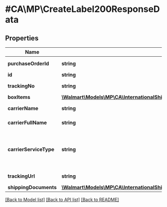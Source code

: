 # #CA\MP\CreateLabel200ResponseData

## Properties

Name | Type | Description | Notes
------------ | ------------- | ------------- | -------------
**purchaseOrderId** | **string** | Purchase Order Id | [optional]
**id** | **string** | shipmentId | [optional]
**trackingNo** | **string** | Tracking Number | [optional]
**boxItems** | [**\Walmart\Models\MP\CA\InternationalShipping\CreateLabelRequestBoxItemsInner[]**](CreateLabelRequestBoxItemsInner.md) | Box Items | [optional]
**carrierName** | **string** | Carrier Short Name | [optional]
**carrierFullName** | **string** | Carrier Full Name | [optional]
**carrierServiceType** | **string** | Carrier Service Type. It wont be present for Purolator. | [optional]
**trackingUrl** | **string** | Tracking URL | [optional]
**shippingDocuments** | [**\Walmart\Models\MP\CA\InternationalShipping\CreateLabel200ResponseDataShippingDocuments**](CreateLabel200ResponseDataShippingDocuments.md) |  | [optional]


[[Back to Model list]](../) [[Back to API list]](../../Api/CA/MP) [[Back to README]](../../README.md)
